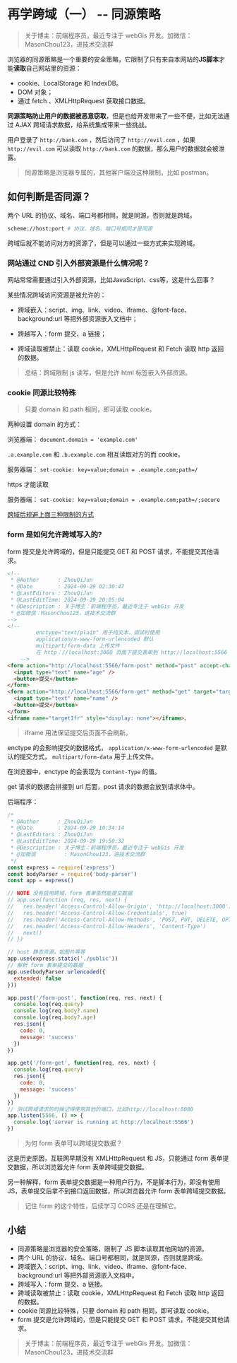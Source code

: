 # 再学跨域（一） -- 同源策略

> 关于博主：前端程序员，最近专注于 webGis 开发。加微信：MasonChou123，进技术交流群

浏览器的同源策略是一个重要的安全策略，它限制了只有来自本网站的**JS脚本**才能**读取**自己网站里的资源：

* cookie、LocalStorage 和 IndexDB。
* DOM 对象；
* 通过 fetch 、XMLHttpRequest 获取接口数据。

**同源策略防止用户的数据被恶意窃取**，但是也给开发带来了一些不便，比如无法通过 AJAX 跨域请求数据，给系统集成带来一些挑战。

用户登录了 `http://bank.com` ，然后访问了 `http://evil.com` ，如果 `http://evil.com` 可以读取 `http://bank.com` 的数据，那么用户的数据就会被泄露。

> 同源策略是浏览器专属的，其他客户端没这种限制，比如 postman。

## 如何判断是否同源？

两个 URL 的协议、域名、端口号都相同，就是同源，否则就是跨域。

```bash
scheme://host:port # 协议、域名、端口号相同才是同源
```

跨域后就不能访问对方的资源了，但是可以通过一些方式来实现跨域。

### 网站通过 CND 引入外部资源是什么情况呢？

网站常常需要通过引入外部资源，比如JavaScript、css等，这是什么回事？

某些情况跨域访问资源是被允许的：

* 跨域嵌入：script、img、link、video、iframe、@font-face、background:url 等把外部资源嵌入文档中；

* 跨越写入：form 提交、a 链接；

* 跨域读取被禁止：读取 cookie，XMLHttpRequest 和 Fetch 读取 http 返回的数据。

> 总结：跨域限制 js 读写，但是允许 html 标签嵌入外部资源。

### cookie 同源比较特殊

> 只要 domain 和 path 相同，即可读取 cookie。

两种设置 domain 的方式：

浏览器端： `document.domain = 'example.com'`

`.a.example.com` 和 `.b.example.com` 相互读取对方的而 cookie。

服务器端： `set-cookie: key=value;domain = .example.com;path=/`

https 才能读取

服务器端： `set-cookie: key=value;domain = .example.com;path=/;secure`

[跨域后规避上面三种限制的方式](https://www.ruanyifeng.com/blog/2016/04/same-origin-policy.html)

### form 是如何允许跨域写入的?

form 提交是允许跨域的，但是只能提交 GET 和 POST 请求，不能提交其他请求。

```html
<!--
 * @Author      : ZhouQiJun
 * @Date        : 2024-09-29 02:30:47
 * @LastEditors : ZhouQiJun
 * @LastEditTime: 2024-09-29 20:05:04
 * @Description : 关于博主：前端程序员，最近专注于 webGis 开发
 * @加微信：MasonChou123，进技术交流群
-->
<!--
         enctype="text/plain" 用于纯文本，调试时使用
         application/x-www-form-urlencoded 默认
         multipart/form-data 上传文件
         在 http：//localhost:3000 页面下提交表单到 http://localhost:5566
    -->
<form action="http://localhost:5566/form-post" method="post" accept-charset="utf-8" target="targetIfr">
  <input type="text" name="age" />
  <button>提交</button>
</form>
<form action="http://localhost:5566/form-get" method="get" target="targetIfr">
  <input type="text" name="name" />
  <button>提交</button>
</form>
<iframe name="targetIfr" style="display: none"></iframe>、
```

> iframe 用法保证提交后页面不会刷新。

enctype 的会影响提交的数据格式， `application/x-www-form-urlencoded` 是默认的提交方式， `multipart/form-data` 用于上传文件。

在浏览器中，enctype 的会表现为 `Content-Type` 的值。

get 请求的数据会拼接到 url 后面，post 请求的数据会放到请求体中。

后端程序：

```js
/*
 * @Author      : ZhouQiJun
 * @Date        : 2024-09-29 10:34:14
 * @LastEditors : ZhouQiJun
 * @LastEditTime: 2024-09-29 19:50:32
 * @Description : 关于博主：前端程序员，最近专注于 webGis 开发
 * @加微信         : MasonChou123，进技术交流群
 */
const express = require('express')
const bodyParser = require('body-parser')
const app = express()

// NOTE 没有启用跨域，form 表单依然能提交数据
// app.use(function (req, res, next) {
//   res.header('Access-Control-Allow-Origin', 'http://localhost:3000') // 第二个参数可以换成你的域名
//   res.header('Access-Control-Allow-Credentials', true)
//   res.header('Access-Control-Allow-Methods', 'POST, PUT, DELETE, OPTIONS')
//   res.header('Access-Control-Allow-Headers', 'Content-Type')
//   next()
// })

// host 静态资源，如图片等等
app.use(express.static('./public'))
// 解析 form 表单提交的数据
app.use(bodyParser.urlencoded({
  extended: false
}))

app.post('/form-post', function(req, res, next) {
  console.log(req.query)
  console.log(req.body?.name)
  console.log(req.body?.age)
  res.json({
    code: 0,
    message: 'success'
  })
})

app.get('/form-get', function(req, res, next) {
  console.log(req.query)
  res.json({
    code: 0,
    message: 'success'
  })
})
// 测试跨域请求的时候记得使用其他的端口，比如http://localhost:8080
app.listen(5566, () => {
  console.log('server is running at http://localhost:5566')
})
```

> 为何 form 表单可以跨域提交数据？

这是历史原因，互联网早期没有 XMLHttpRequest 和 JS，只能通过 form 表单提交数据，所以浏览器允许 form 表单跨域提交数据。

另一种解释，form 表单提交数据是一种用户行为，不是脚本行为，即没有使用 JS，表单提交后拿不到接口返回数据，所以浏览器允许 form 表单跨域提交数据。

> 记住 form 的这个特性，后续学习 CORS 还是在理解它。

## 小结

* 同源策略是浏览器的安全策略，限制了 JS 脚本读取其他网站的资源。
* 两个 URL 的协议、域名、端口号都相同，就是同源，否则就是跨域。
* 跨域嵌入：script、img、link、video、iframe、@font-face、background:url 等把外部资源嵌入文档中。
* 跨域写入：form 提交、a 链接。
* 跨域读取被禁止：读取 cookie，XMLHttpRequest 和 Fetch 读取 http 返回的数据。
* cookie 同源比较特殊，只要 domain 和 path 相同，即可读取 cookie。
* form 提交是允许跨域的，但是只能提交 GET 和 POST 请求，不能提交其他请求。

> 关于博主：前端程序员，最近专注于 webGis 开发。加微信：MasonChou123，进技术交流群
